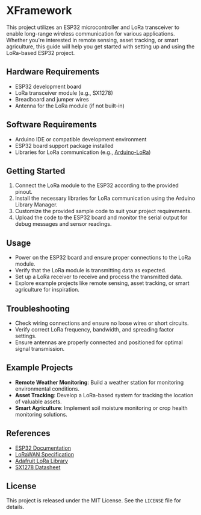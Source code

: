 # XFramework
This project utilizes an ESP32 microcontroller and LoRa transceiver to enable long-range wireless communication for various applications. Whether you're interested in remote sensing, asset tracking, or smart agriculture, this guide will help you get started with setting up and using the LoRa-based ESP32 project.

## Hardware Requirements
- ESP32 development board
- LoRa transceiver module (e.g., SX1278)
- Breadboard and jumper wires
- Antenna for the LoRa module (if not built-in)

## Software Requirements
- Arduino IDE or compatible development environment
- ESP32 board support package installed
- Libraries for LoRa communication (e.g., [Arduino-LoRa](https://github.com/sandeepmistry/arduino-LoRa))

## Getting Started
1. Connect the LoRa module to the ESP32 according to the provided pinout.
2. Install the necessary libraries for LoRa communication using the Arduino Library Manager.
3. Customize the provided sample code to suit your project requirements.
4. Upload the code to the ESP32 board and monitor the serial output for debug messages and sensor readings.

## Usage
- Power on the ESP32 board and ensure proper connections to the LoRa module.
- Verify that the LoRa module is transmitting data as expected.
- Set up a LoRa receiver to receive and process the transmitted data.
- Explore example projects like remote sensing, asset tracking, or smart agriculture for inspiration.

## Troubleshooting
- Check wiring connections and ensure no loose wires or short circuits.
- Verify correct LoRa frequency, bandwidth, and spreading factor settings.
- Ensure antennas are properly connected and positioned for optimal signal transmission.

## Example Projects
- **Remote Weather Monitoring**: Build a weather station for monitoring environmental conditions.
- **Asset Tracking**: Develop a LoRa-based system for tracking the location of valuable assets.
- **Smart Agriculture**: Implement soil moisture monitoring or crop health monitoring solutions.

## References
- [ESP32 Documentation](https://docs.espressif.com/projects/esp-idf/en/latest/esp32/)
- [LoRaWAN Specification](https://lora-alliance.org/lorawan-for-developers)
- [Adafruit LoRa Library](https://learn.adafruit.com/lora-and-lorawan-for-iot)
- [SX1278 Datasheet](https://www.semtech.com/products/wireless-rf/lora-transceivers/sx1278)

## License
This project is released under the MIT License. See the `LICENSE` file for details.
